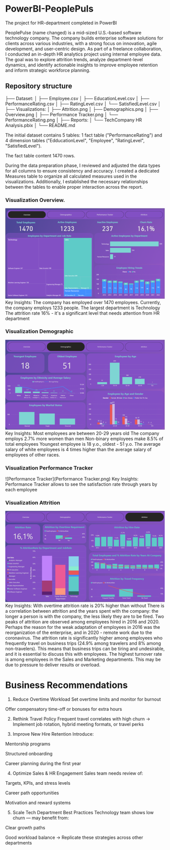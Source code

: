 # PowerBI-PeoplePuls
The project for HR-department completed in PowerBI

PeoplePulse (name changed) is a mid-sized U.S.-based software technology company. The company builds enterprise software solutions for clients across various industries, with a strong focus on innovation, agile development, and user-centric design.
As part of a freelance collaboration, I conducted an in-depth HR analytics project using internal employee data. The goal was to explore attrition trends, analyze department-level dynamics, and identify actionable insights to improve employee retention and inform strategic workforce planning.

## Repository structure

├── Dataset:
│ ├── Employee.csv
│ ├── EducationLevel.csv
│ ├── PerformanceRating.csv
│ ├── RatingLevel.csv
│ └── SatisfiedLevel.csv
│
├── Visualizations:
│ ├── Attrition.png
│ ├── Demographics.png
│ ├── Overview.png
│ ├── Performance Tracker.png
│ └── PerformanceRating.png
│
├── Reports:
│ └── TechCompany HR Analysis.pbix
│
└── README.md

The initial dataset contains 5 tables: 1 fact table ("PerformanceRating") and 4 dimension tables ("EdducationLevel", "Employee", "RatingLevel", "SatisfiedLevel"). 

The fact table content 1470 rows. 

During the data preparation phase, I reviewed and adjusted the data types for all columns to ensure consistency and accuracy. I created a dedicated Measures table to organize all calculated measures used in the visualizations. Additionally, I established the necessary relationships between the tables to enable proper interaction across the report.

### Visualization Overview.
![Overview](Overview.png)
Key Insights:
The company has employed over 1470 employees. 
Currently, the company employs 1233 people. 
The largest department is Technology
The attrition rate 16% - it's a significant level that needs attention from HR department

### Visualization Demographic
![Dempgraphics](Demographics.png)
Key Insights: 
Most employees are between 20-29 years old
The company employs 2.7% more women than men
Non-binary employees make 8.5% of total employees
Youngest employee is 18 y.o., oldest - 51 y.o.
The average salary of white employees is 4 times higher than the average salary of employees of other races.

### Visualization Performance Tracker
![Performance Tracker](Performance Tracker.png)
Key Insights: 
Performance Tracker allows to see the satisfaction rate through years by each employee

### Visualization Attrition
![Attrition](Attrition.png)
Key Insights: 
With overtime attrition rate is 20% higher than without 
There is a correlation between attrition and the years spent with the company: the longer a person is with the company, the less likely they are to be fired.
Two peaks of attrition are observed among employees hired in 2016 and 2020. Perhaps the reason for the weak adaptation of employees in 2016 was the reorganization of the enterprise, and in 2020 - remote work due to the coronavirus.
The attrition rate is significantly higher among employees who frequently travel on business trips (24.9% among travelers and 8% among non-travelers). This means that business trips can be tiring and undesirable, and it is essential to discuss this with employees.
The highest turnover rate is among employees in the Sales and Marketing departments. This may be due to pressure to deliver results or overload.

# Business Recommendations
1. Reduce Overtime Workload
Set overtime limits and monitor for burnout

Offer compensatory time-off or bonuses for extra hours

2. Rethink Travel Policy
Frequent travel correlates with high churn
 → Implement job rotation, hybrid meeting formats, or travel perks

3. Improve New Hire Retention
Introduce:

Mentorship programs

Structured onboarding

Career planning during the first year

4. Optimize Sales & HR Engagement
Sales team needs review of:

Targets, KPIs, and stress levels

Career path opportunities

Motivation and reward systems

5. Scale Tech Department Best Practices
Technology team shows low churn — may benefit from:

Clear growth paths

Good workload balance
 → Replicate these strategies across other departments

